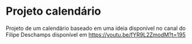 # Projeto calendário

Projeto de um calendário baseado em uma ideia disponível no canal do Filipe Deschamps
disponível em https://youtu.be/fYR9L2ZmodM?t=195